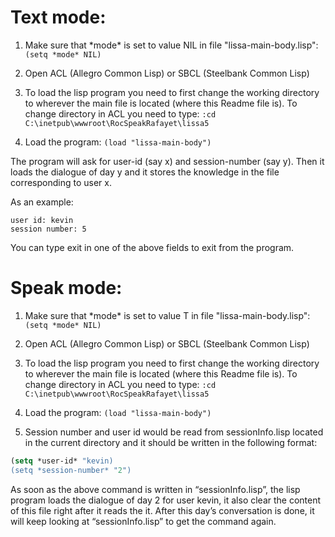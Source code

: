 
# Text mode:

1. Make sure that \*mode\* is set to value NIL in file "lissa-main-body.lisp": `(setq *mode* NIL)`
 
2. Open ACL (Allegro Common Lisp) or SBCL (Steelbank Common Lisp)

3. To load the lisp program you need to first change the working directory to wherever the main file is located (where this Readme file is). To change directory in ACL you need to type:
`:cd C:\inetpub\wwwroot\RocSpeakRafayet\lissa5`

4. Load the program: `(load "lissa-main-body")`

The program will ask for user-id (say x) and session-number (say y). Then it
loads the dialogue of day y and it stores the knowledge in the file corresponding
to user x.

As an example: 

```
user id: kevin
session number: 5
```

You can type exit in one of the above fields to exit from the program.


# Speak mode:

1. Make sure that \*mode\* is set to value T in file "lissa-main-body.lisp": `(setq *mode* NIL)`

2. Open ACL (Allegro Common Lisp) or SBCL (Steelbank Common Lisp)

3. To load the lisp program you need to first change the working directory to wherever the main file is located (where this Readme file is). To change directory in ACL you need to type:
`:cd C:\inetpub\wwwroot\RocSpeakRafayet\lissa5`
		
4. Load the program: `(load "lissa-main-body")`

5. Session number and user id would be read from sessionInfo.lisp located in the
current directory and it should be written in the following format:

```lisp
(setq *user-id* "kevin)
(setq *session-number* "2")
```

As soon as the above command is written in “sessionInfo.lisp”, the lisp program loads the dialogue of day 2 for user kevin, it also clear the content of this file right after it reads the it. After this day’s conversation is done, it will keep looking at “sessionInfo.lisp” to get the command again.

